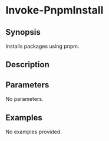 # Invoke-PnpmInstall

## Synopsis

Installs packages using pnpm.

## Description



## Parameters
No parameters.
## Examples
No examples provided.
